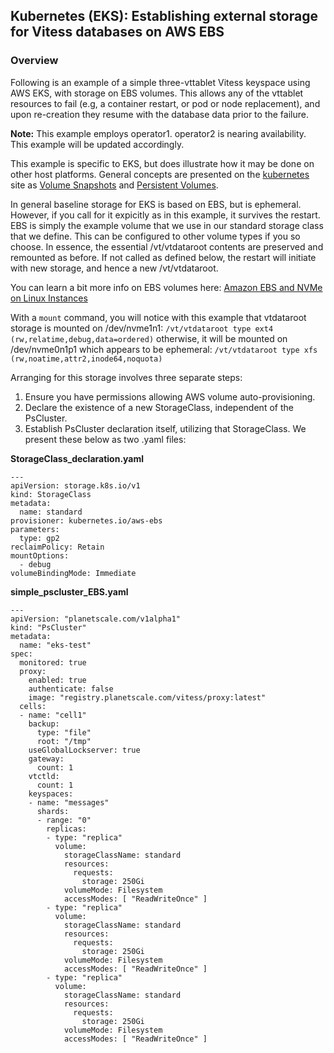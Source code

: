 ## Kubernetes (EKS): Establishing external storage for Vitess databases on AWS EBS 
 

### Overview

Following is an example of a simple three-vttablet Vitess keyspace using AWS EKS, with storage on EBS volumes.  This allows any of the vttablet resources to fail (e.g, a container restart, or pod or node replacement), and upon re-creation they resume with the database data prior to the failure.

**Note:** This example employs operator1.  operator2 is nearing availability.  This example will be updated accordingly.


This example is specific to EKS, but does illustrate how it may be done on other host platforms.  General concepts are presented on the [kubernetes]( https://kubernetes.io ) site as [Volume Snapshots]( https://kubernetes.io/docs/concepts/storage/volumes/)
and [Persistent Volumes]( https://kubernetes.io/docs/concepts/storage/volume-snapshots/).

In general baseline storage for EKS is based on EBS, but is ephemeral.   However, if you call for it expicitly as in this example, it survives the restart.  EBS is simply the example volume that we use in our standard storage class that we define. This can be configured to other volume types if you so choose.
In essence, the essential /vt/vtdataroot contents are preserved and remounted as before.  If not called as defined below, the restart will initiate with new storage, and hence a new /vt/vtdataroot.

You can learn a bit more info on EBS volumes here:
[Amazon EBS and NVMe on Linux Instances]( https://docs.aws.amazon.com/AWSEC2/latest/UserGuide/nvme-ebs-volumes.html )

With a `mount` command, you will notice with this example that vtdataroot storage is mounted on /dev/nvme1n1: 
`/vt/vtdataroot type ext4 (rw,relatime,debug,data=ordered)`
otherwise, it will be mounted on /dev/nvme0n1p1 which appears to be ephemeral: 
`/vt/vtdataroot type xfs (rw,noatime,attr2,inode64,noquota)`

Arranging for this storage involves three separate steps:
1. Ensure you have permissions allowing AWS volume auto-provisioning.
2. Declare the existence of a new StorageClass, independent of the PsCluster.  
3. Establish PsCluster declaration itself, utilizing that StorageClass.  We present these below as two .yaml files:

**StorageClass_declaration.yaml**
```
---
apiVersion: storage.k8s.io/v1
kind: StorageClass
metadata:
  name: standard
provisioner: kubernetes.io/aws-ebs
parameters:
  type: gp2
reclaimPolicy: Retain
mountOptions:
  - debug
volumeBindingMode: Immediate
```

**simple_pscluster_EBS.yaml**
```
---
apiVersion: "planetscale.com/v1alpha1"
kind: "PsCluster"
metadata:
  name: "eks-test"
spec:
  monitored: true
  proxy:
    enabled: true
    authenticate: false
    image: "registry.planetscale.com/vitess/proxy:latest"
  cells:
  - name: "cell1"
    backup:
      type: "file"
      root: "/tmp"
    useGlobalLockserver: true
    gateway:
      count: 1
    vtctld:
      count: 1
    keyspaces:
    - name: "messages"
      shards:
      - range: "0"
        replicas:
        - type: "replica"
          volume:
            storageClassName: standard
            resources:
              requests:
                storage: 250Gi
            volumeMode: Filesystem
            accessModes: [ "ReadWriteOnce" ]
        - type: "replica"
          volume:
            storageClassName: standard
            resources:
              requests:
                storage: 250Gi
            volumeMode: Filesystem
            accessModes: [ "ReadWriteOnce" ]
        - type: "replica"
          volume:
            storageClassName: standard
            resources:
              requests:
                storage: 250Gi
            volumeMode: Filesystem
            accessModes: [ "ReadWriteOnce" ]
```


